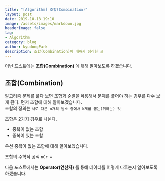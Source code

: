 ```yaml
---
title: "[Algorithm] 조합(Combination)"
layout: post
date: 2019-10-18 19:10
image: /assets/images/markdown.jpg
headerImage: false
tag:
- Algorithm
category: blog
author: kyudongPark
description: 조합(Combination)에 대해서 정리한 글
---
```


이번 프스트에는 **조합(Combination)** 에 대해 알아보도록 하겠습니다. 

## 조합(Combination) 

알고리즘 문제를 풀다 보면 조합과 순열을 이용해서 문제를 풀어야 하는 경우를 다수 보게 된다. 먼저 조합에 대해 알아보겠습니다.  
조합의 정의는
`서로 다른 n개의 원소 중에서 k개를 뽑는(취하는) 것`

조합은 2가지 경우로 나뉜다.
* 중복이 없는 조합
* 중복이 있는 조합

우선 중복이 없는 조합에 대해 알아보겠습니다. 

조합의 수학적 공식
`nCr = `




다음 포스트에서는 **Operator(연산자)** 를 통해 데이터를 어떻게 다루는지 알아보도록 하겠습니다. 


